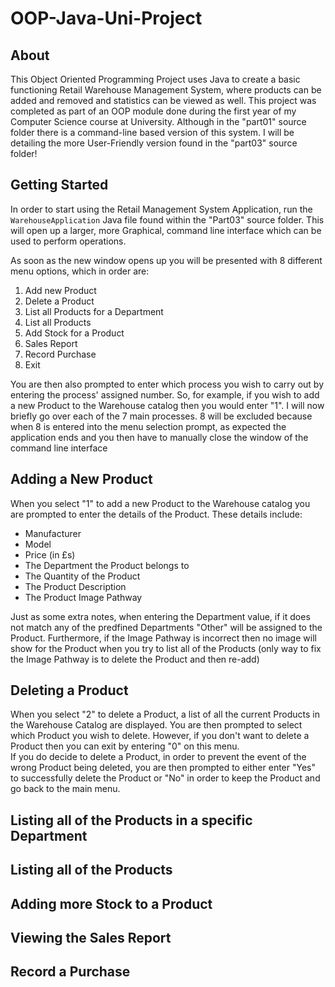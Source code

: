 # OOP-Java-Uni-Project
## About
This Object Oriented Programming Project uses Java to create a basic functioning Retail Warehouse Management System, where products can be added and removed and statistics can be viewed as well. This project was completed as part of an OOP module done during the first year of my Computer Science course at University. Although in the "part01" source folder there is a command-line based version of this system. I will be detailing the more User-Friendly version found in the "part03" source folder!
## Getting Started
In order to start using the Retail Management System Application, run the `WarehouseApplication` Java file found within the "Part03" source folder. This will open up a larger, more Graphical, command line interface which can be used to perform operations.

As soon as the new window opens up you will be presented with 8 different menu options, which in order are:
1. Add new Product
2. Delete a Product
3. List all Products for a Department
4. List all Products
5. Add Stock for a Product
6. Sales Report
7. Record Purchase
8. Exit

You are then also prompted to enter which process you wish to carry out by entering the process' assigned number. So, for example, if you wish to add a new Product to the Warehouse catalog then you would enter "1". I will now briefly go over each of the 7 main processes. 8 will be excluded because when 8 is entered into the menu selection prompt, as expected the application ends and you then have to manually close the window of the command line interface
## Adding a New Product
When you select "1" to add a new Product to the Warehouse catalog you are prompted to enter the details of the Product. These details include:
- Manufacturer
- Model
- Price (in £s)
- The Department the Product belongs to
- The Quantity of the Product
- The Product Description
- The Product Image Pathway

Just as some extra notes, when entering the Department value, if it does not match any of the predfined Departments "Other" will be assigned to the Product. Furthermore, if the Image Pathway is incorrect then no image will show for the Product when you try to list all of the Products (only way to fix the Image Pathway is to delete the Product and then re-add)
## Deleting a Product
When you select "2" to delete a Product, a list of all the current Products in the Warehouse Catalog are displayed. You are then prompted to select which Product you wish to delete. However, if you don't want to delete a Product then you can exit by entering "0" on this menu.<br/>
If you do decide to delete a Product, in order to prevent the event of the wrong Product being deleted, you are then prompted to either enter "Yes" to successfully delete the Product or "No" in order to keep the Product and go back to the main menu.
## Listing all of the Products in a specific Department
## Listing all of the Products
## Adding more Stock to a Product
## Viewing the Sales Report
## Record a Purchase
